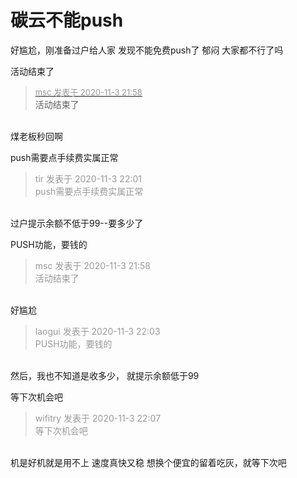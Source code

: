 # 碳云不能push


好尴尬，刚准备过户给人家 发现不能免费push了 郁闷 大家都不行了吗

活动结束了

<div class="quote"><blockquote><font size="2"><a href="https://www.hostloc.com/forum.php?mod=redirect&amp;goto=findpost&amp;pid=9398595&amp;ptid=762069" target="_blank"><font color="#999999">msc 发表于 2020-11-3 21:58</font></a></font><br />
活动结束了</blockquote></div><br />
煤老板秒回啊&nbsp;&nbsp;<img src="static/image/smiley/yct/010.gif" smilieid="41" border="0" alt="" /><img id="aimg_muiq5" onclick="zoom(this, this.src, 0, 0, 0)" class="zoom" src="https://cdn.jsdelivr.net/gh/hishis/forum-master/public/images/patch.gif" onmouseover="img_onmouseoverfunc(this)" onload="thumbImg(this)" border="0" alt="" />

push需要点手续费实属正常

<div class="quote"><blockquote><font color="#999999">tir 发表于 2020-11-3 22:01</font><br />
<font color="#999999">push需要点手续费实属正常</font></blockquote></div><br />
过户提示余额不低于99--要多少了

PUSH功能，要钱的

<div class="quote"><blockquote><font color="#999999">msc 发表于 2020-11-3 21:58</font><br />
<font color="#999999">活动结束了</font></blockquote></div><br />
好尴尬

<div class="quote"><blockquote><font color="#999999">laogui 发表于 2020-11-3 22:03</font><br />
<font color="#999999">PUSH功能，要钱的</font></blockquote></div><br />
然后，我也不知道是收多少， 就提示余额低于99 

等下次机会吧

<div class="quote"><blockquote><font color="#999999">wifitry 发表于 2020-11-3 22:07</font><br />
<font color="#999999">等下次机会吧</font></blockquote></div><br />
机是好机就是用不上 速度真快又稳 想换个便宜的留着吃灰，就等下次吧
